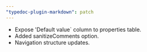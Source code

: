 ```yaml
---
"typedoc-plugin-markdown": patch
---
```


- Expose 'Default value` column to properties table.
- Added sanitizeComments option.
- Navigation structure updates.
